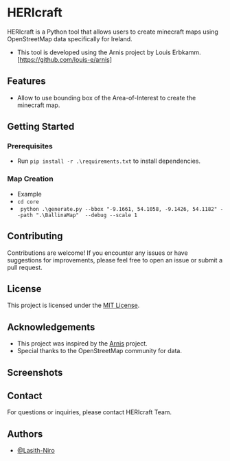 
# HERIcraft

HERIcraft is a Python tool that allows users to create minecraft maps using OpenStreetMap data specifically for Ireland. 

* This tool is developed using the Arnis project by Louis Erbkamm. [https://github.com/louis-e/arnis]

## Features

- Allow to use bounding box of the Area-of-Interest to create the minecraft map.


## Getting Started

### Prerequisites
- Run `pip install -r .\requirements.txt` to install dependencies.

### Map Creation
- Example 
- `cd core`
- ` python .\generate.py --bbox "-9.1661, 54.1058, -9.1426, 54.1182" --path ".\BallinaMap"  --debug --scale 1`

## Contributing

Contributions are welcome! If you encounter any issues or have suggestions for improvements, please feel free to open an issue or submit a pull request.

## License

This project is licensed under the [MIT License](LICENSE).

## Acknowledgements

- This project was inspired by the [Arnis](https://github.com/louis-e/arnis) project.
- Special thanks to the OpenStreetMap community for data.

## Screenshots



## Contact

For questions or inquiries, please contact HERIcraft Team.


## Authors

- [@Lasith-Niro](https://www.github.com/Lasith-Niro)

